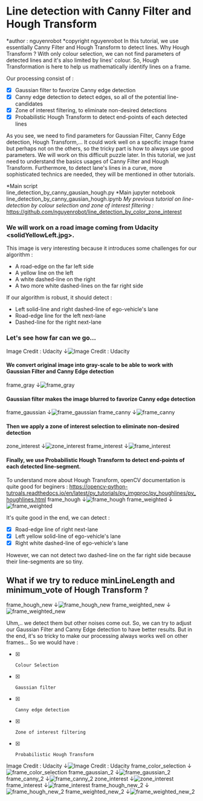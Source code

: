 # Line detection with Canny Filter and Hough Transform
*author : nguyenrobot
*copyright nguyenrobot
In this tutorial, we use essentially Canny Filter and Hough Transform to detect lines. Why Hough Transform ? With only colour selection, we can not find parameters of detected lines and it's also limited by lines' colour. So, Hough Transformation is here to help us mathematically identify lines on a frame.

Our processing consist of :
- [x] Gaussian filter to favorize Canny edge detection
- [x] Canny edge detection to detect edges, so all of the potential line-candidates
- [x] Zone of interest filtering, to eliminate non-desired detections
- [x] Probabilistic Hough Transform to detect end-points of each detected lines

As you see, we need to find parameters for Gaussian Filter, Canny Edge detection, Hough Transform,... It could work well on a specific image frame but perhaps not on the others, so the tricky part is how to always use good parameters. We will work on this difficult puzzle later. In this tutorial, we just need to understand the basics usages of Canny Filter and Hough Transform.
Furthermore, to detect lane's lines in a curve, more sophisticated technics are needed, they will be mentioned in other tutorials.

*Main script  
line_detection_by_canny_gausian_hough.py
*Main jupyter notebook  
line_detection_by_canny_gausian_hough.ipynb
*My previous tutorial on line-detection by colour selection and zone of interest filtering :*
https://github.com/nguyenrobot/line_detection_by_color_zone_interest

### We will work on a road image coming from Udacity <solidYellowLeft.jpg>.
This image is very interesting because it introduces some challenges for our algorithm :
*    A road-edge on the far left side
*    A yellow line on the left
*    A white dashed-line on the right
*    A two more white dashed-lines on the far right side

If our algorithm is robust, it should detect :
*    Left solid-line and right dashed-line of ego-vehicle's lane
*    Road-edge line for the left next-lane
*    Dashed-line for the right next-lane

### Let's see how far can we go...
Image Credit : Udacity &#8595;![Image Credit : Udacity](test_images/solidYellowLeft.jpg)

#### We convert original image into gray-scale to be able to work with Gaussian Filter and Canny Edge detection
frame_gray &#8595;![frame_gray](result_images/frame_gray.png)

#### Gaussian filter makes the image blurred to favorize Canny edge detection
frame_gaussian &#8595;![frame_gaussian](result_images/frame_gaussian.png)
frame_canny &#8595;![frame_canny](result_images/frame_canny.png)

#### Then we apply a zone of interest selection to eliminate non-desired detection
zone_interest &#8595;![zone_interest](result_images/zone_interest.png)
frame_interest &#8595;![frame_interest](result_images/frame_interest.png)

#### Finally, we use Probabilistic Hough Transform to detect end-points of each detected line-segment.

To understand more about Hough Transform, openCV documentation is quite good for beginers :
https://opencv-python-tutroals.readthedocs.io/en/latest/py_tutorials/py_imgproc/py_houghlines/py_houghlines.html
frame_hough &#8595;![frame_hough](result_images/frame_hough.png)
frame_weighted &#8595;![frame_weighted](result_images/frame_weighted.png)

It's quite good in the end, we can detect :  
- [x] Road-edge line of right next-lane
- [x] Left yellow solid-line of ego-vehicle's lane
- [x] Right white dashed-line of ego-vehicle's lane

However, we can not detect two dashed-line on the far right side because their line-segments are so tiny.  
## What if we try to reduce minLineLength and minimum_vote of Hough Transform ?
frame_hough_new &#8595;![frame_hough_new](result_images/frame_hough_new.png)
frame_weighted_new &#8595;![frame_weighted_new](result_images/frame_weighted_new.png)

Uhm,.. we detect them but other noises come out. So, we can try to adjust our Gaussian Filter and Canny Edge detection to have better results. But in the end, it's so tricky to make our processing always works well on other frames...
So we would have :  
- [x]     Colour Selection
- [x]     Gaussian filter  
- [x]     Canny edge detection 
- [x]     Zone of interest filtering  
- [x]     Probabilistic Hough Transform

Image Credit : Udacity &#8595;![Image Credit : Udacity](test_images/solidYellowLeft.jpg)
frame_color_selection &#8595;![frame_color_selection](result_images/frame_color_selection.png)
frame_gaussian_2 &#8595;![frame_gaussian_2](result_images/frame_gaussian_2.png)
frame_canny_2 &#8595;![frame_canny_2](result_images/frame_canny_2.png)
zone_interest &#8595;![zone_interest](result_images/zone_interest.png)
frame_interest &#8595;![frame_interest](result_images/frame_interest.png)
frame_hough_new_2 &#8595;![frame_hough_new_2](result_images/frame_hough_new_2.png)
frame_weighted_new_2 &#8595;![frame_weighted_new_2](result_images/frame_weighted_new_2.png)
